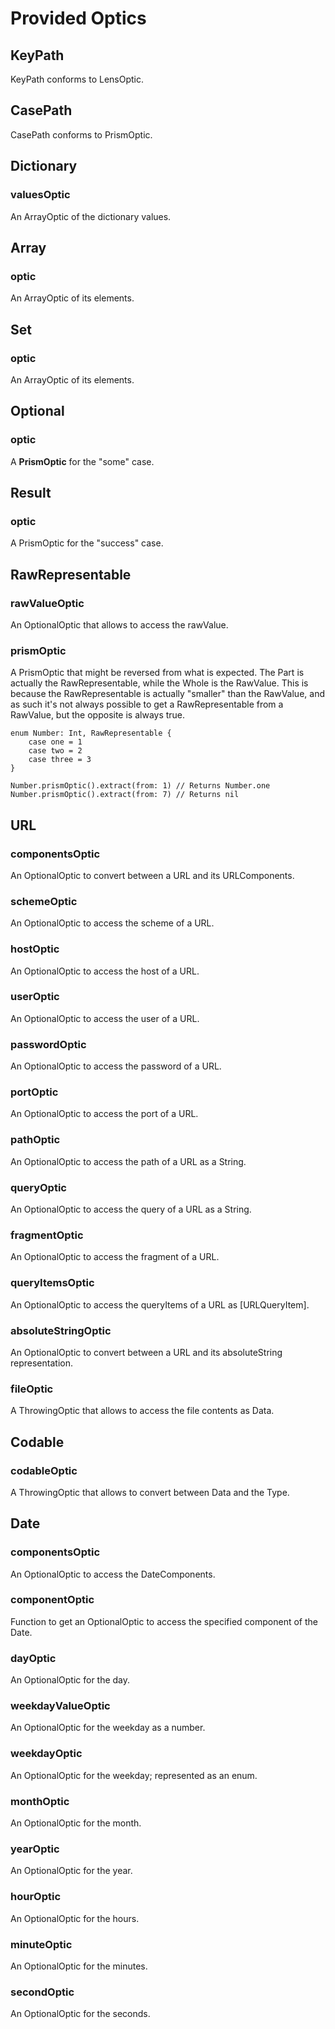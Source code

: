 # Provided Optics

## KeyPath

KeyPath conforms to LensOptic.

## CasePath

CasePath conforms to PrismOptic.

## Dictionary

### valuesOptic

An ArrayOptic of the dictionary values.

## Array

### optic

An ArrayOptic of its elements.

## Set

### optic

An ArrayOptic of its elements.

## Optional

### optic

A **PrismOptic** for the "some" case.

## Result

### optic

A PrismOptic for the "success" case.

## RawRepresentable

### rawValueOptic

An OptionalOptic that allows to access the rawValue.
 
### prismOptic

A PrismOptic that might be reversed from what is expected. The Part is actually the RawRepresentable, while the Whole is the RawValue. This is because the RawRepresentable is actually "smaller" than the RawValue, and as such it's not always possible to get a RawRepresentable from a RawValue, but the opposite is always true.

```
enum Number: Int, RawRepresentable {
	case one = 1
	case two = 2
	case three = 3
}

Number.prismOptic().extract(from: 1) // Returns Number.one
Number.prismOptic().extract(from: 7) // Returns nil

```

## URL

### componentsOptic

An OptionalOptic to convert between a URL and its URLComponents.

### schemeOptic

An OptionalOptic to access the scheme of a URL.

### hostOptic

An OptionalOptic to access the host of a URL.

### userOptic

An OptionalOptic to access the user of a URL.

### passwordOptic

An OptionalOptic to access the password of a URL.

### portOptic

An OptionalOptic to access the port of a URL.

### pathOptic

An OptionalOptic to access the path of a URL as a String.

### queryOptic

An OptionalOptic to access the query of a URL as a String.

### fragmentOptic

An OptionalOptic to access the fragment of a URL.

### queryItemsOptic

An OptionalOptic to access the queryItems of a URL as [URLQueryItem].

### absoluteStringOptic

An OptionalOptic to convert between a URL and its absoluteString representation.

### fileOptic

A ThrowingOptic that allows to access the file contents as Data.

## Codable

### codableOptic

A ThrowingOptic that allows to convert between Data and the Type.

## Date

### componentsOptic

An OptionalOptic to access the DateComponents.

### componentOptic

Function to get an OptionalOptic to access the specified component of the Date.

### dayOptic

An OptionalOptic for the day.

### weekdayValueOptic

An OptionalOptic for the weekday as a number.

### weekdayOptic

An OptionalOptic for the weekday; represented as an enum.

### monthOptic

An OptionalOptic for the month.

### yearOptic

An OptionalOptic for the year.

### hourOptic

An OptionalOptic for the hours.

### minuteOptic

An OptionalOptic for the minutes.

### secondOptic

An OptionalOptic for the seconds.
